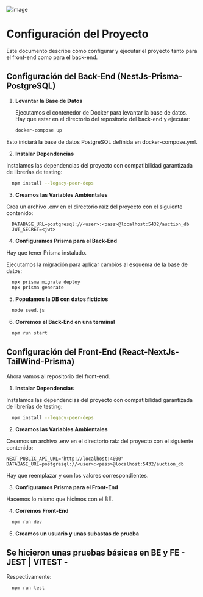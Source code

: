 ![image](https://github.com/user-attachments/assets/786f668b-7e31-4ff5-9f89-acdcf8ff7429)

# Configuración del Proyecto

Este documento describe cómo configurar y ejecutar el proyecto tanto para el front-end como para el back-end.

## Configuración del Back-End (NestJs-Prisma-PostgreSQL)

1. **Levantar la Base de Datos**

   Ejecutamos el contenedor de Docker para levantar la base de datos. Hay que estar en el directorio del repositorio del back-end y ejecutar:

   ```bash
   docker-compose up
    ```
Esto iniciará la base de datos PostgreSQL definida en docker-compose.yml.

2. **Instalar Dependencias**

Instalamos las dependencias del proyecto con compatibilidad garantizada de librerías de testing:

```bash
  npm install --legacy-peer-deps
```

3. **Creamos las Variables Ambientales**

Crea un archivo .env en el directorio raíz del proyecto con el siguiente contenido:

```env
  DATABASE_URL=postgresql://<user>:<pass>@localhost:5432/auction_db
  JWT_SECRET=<jwt>
```

4. **Configuramos Prisma para el Back-End**

Hay que tener Prisma instalado.

Ejecutamos la migración para aplicar cambios al esquema de la base de datos:

```bash
  npx prisma migrate deploy
  npx prisma generate
```

5. **Populamos la DB con datos ficticios**

```bash
  node seed.js
```

6. **Corremos el Back-End en una terminal**

```bash
  npm run start
```

## Configuración del Front-End (React-NextJs-TailWind-Prisma)

Ahora vamos al repositorio del front-end.

1. **Instalar Dependencias**

Instalamos las dependencias del proyecto con compatibilidad garantizada de librerías de testing:

```bash
  npm install --legacy-peer-deps
```

2. **Creamos las Variables Ambientales**

Creamos un archivo .env en el directorio raíz del proyecto con el siguiente contenido:

```env
NEXT_PUBLIC_API_URL="http://localhost:4000"
DATABASE_URL=postgresql://<user>:<pass>@localhost:5432/auction_db
```

Hay que reemplazar <user> y <pass> con los valores correspondientes.

3. **Configuramos Prisma para el Front-End**

Hacemos lo mismo que hicimos con el BE.


4. **Corremos Front-End**

```bash
  npm run dev 
```

5. **Creamos un usuario y unas subastas de prueba** 

## Se hicieron unas pruebas básicas en BE y FE - JEST | VITEST -

Respectivamente:

```bash
  npm run test 
```

